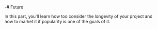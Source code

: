-# Future

In this part, you'll learn how too consider the longevity of your project and how to market it if popularity is one of the goals of it.
